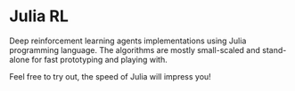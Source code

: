 # Julia RL

Deep reinforcement learning agents implementations using Julia programming language. The algorithms are mostly small-scaled and stand-alone for fast prototyping and playing with.

Feel free to try out, the speed of Julia will impress you!
